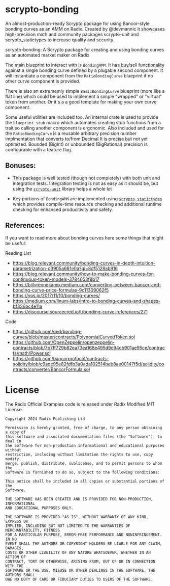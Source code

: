 # scrypto-bonding

An almost-production-ready Scrypto package for using Bancor-style bonding curves as an AMM on Radix. Created by @devmannic it showcases high-precision math and community packages scrypto-unit and scrypto_statictypes to increase quality and security.


scrypto-bonding: A Scrypto package for creating and using bonding curves as an automated market maker on Radix

The main blueprint to interact with is `BondingAMM`.  It has buy/sell functionality against a single
bonding curve defined by a plugable second component.  It will instantiate a component from the `RatioBondingCurve`
blueprint if no other curve component is provided.

There is also an extrememly simple `BasicBondingCurve` blueprint (more like a flat line) which could be used to implement
a simple "wrapped" or "virtual" token from another.  Or it's a a good template for making your own curve component.

Some useful utilities are included too.  An internal crate is used to provide the `blueprint_stub` macro which
automates creating stub functions from a trait so calling another component is ergonomic.  Also included and
used for the `RatioBondingCurve` is a reusable arbitrary precision number implmentation that converts to/from Decimal
It is precise but not yet optimized.  Bounded (BigInt) or unbounded (BigRational) precision is configurable with a feature flag.

## Bonuses:

* This package is well tested (though not completely) with both unit and integration tests.  Integration
testing is not as easy as it should be, but using the [`scrypto-unit`] library helps a whole lot

* Key portions of `BondingAMM` are implemented using [`scrypto_statictypes`] which provides compile-time resource
checking and additional runtime checking for enhanced producitivity and safety.

[`scrypto-unit`]: https://github.com/plymth/scrypto-unit
[`scrypto_statictypes`]: https://github.com/devmannic/scrypto_statictypes

## References:

If you want to read more about bonding curves here some things that might be useful:

Reading List
* https://blog.relevant.community/bonding-curves-in-depth-intuition-parametrization-d3905a681e0a?gi=8df5128ab916
* https://blog.relevant.community/how-to-make-bonding-curves-for-continuous-token-models-3784653f8b17
* https://billyrennekamp.medium.com/converting-between-bancor-and-bonding-curve-price-formulas-9c11309062f5
* https://yos.io/2017/11/10/bonding-curves/
* https://medium.com/linum-labs/intro-to-bonding-curves-and-shapes-bf326bc4e11a
* https://discourse.sourcecred.io/t/bonding-curve-references/271

Code
* https://github.com/oed/bonding-curves/blob/master/contracts/PolynomialCurvedToken.sol
* https://github.com/OpenZeppelin/openzeppelin-contracts/blob/7b7ff729b82ea73ea168e495d9c94cb901ae95ce/contracts/math/Power.sol
* https://github.com/bancorprotocol/contracts-solidity/blob/c9adc95e82fdfb3a0ada102514beb8ae00147f5d/solidity/contracts/converter/BancorFormula.sol


# License

The Radix Official Examples code is released under Radix Modified MIT License.

    Copyright 2024 Radix Publishing Ltd

    Permission is hereby granted, free of charge, to any person obtaining a copy of
    this software and associated documentation files (the "Software"), to deal in
    the Software for non-production informational and educational purposes without
    restriction, including without limitation the rights to use, copy, modify,
    merge, publish, distribute, sublicense, and to permit persons to whom the
    Software is furnished to do so, subject to the following conditions:

    This notice shall be included in all copies or substantial portions of the
    Software.

    THE SOFTWARE HAS BEEN CREATED AND IS PROVIDED FOR NON-PRODUCTION, INFORMATIONAL
    AND EDUCATIONAL PURPOSES ONLY.

    THE SOFTWARE IS PROVIDED "AS IS", WITHOUT WARRANTY OF ANY KIND, EXPRESS OR
    IMPLIED, INCLUDING BUT NOT LIMITED TO THE WARRANTIES OF MERCHANTABILITY, FITNESS
    FOR A PARTICULAR PURPOSE, ERROR-FREE PERFORMANCE AND NONINFRINGEMENT. IN NO
    EVENT SHALL THE AUTHORS OR COPYRIGHT HOLDERS BE LIABLE FOR ANY CLAIM, DAMAGES,
    COSTS OR OTHER LIABILITY OF ANY NATURE WHATSOEVER, WHETHER IN AN ACTION OF
    CONTRACT, TORT OR OTHERWISE, ARISING FROM, OUT OF OR IN CONNECTION WITH THE
    SOFTWARE OR THE USE, MISUSE OR OTHER DEALINGS IN THE SOFTWARE. THE AUTHORS SHALL
    OWE NO DUTY OF CARE OR FIDUCIARY DUTIES TO USERS OF THE SOFTWARE.